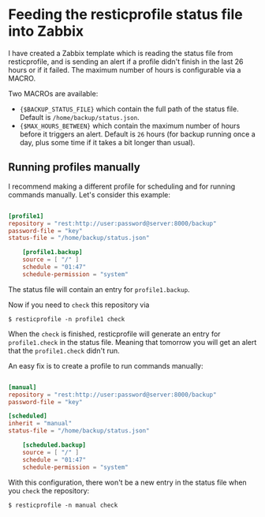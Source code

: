 # Feeding the resticprofile status file into Zabbix

I have created a Zabbix template which is reading the status file from resticprofile, and is sending an alert if a profile didn't finish in the last 26 hours or if it failed. The maximum number of hours is configurable via a MACRO.

Two MACROs are available:
- `{$BACKUP_STATUS_FILE}` which contain the full path of the status file. Default is `/home/backup/status.json`.
- `{$MAX_HOURS_BETWEEN}` which contain the maximum number of hours before it triggers an alert. Default is `26` hours (for backup running once a day, plus some time if it takes a bit longer than usual).

## Running profiles manually

I recommend making a different profile for scheduling and for running commands manually.
Let's consider this example:

```toml

[profile1]
repository = "rest:http://user:password@server:8000/backup"
password-file = "key"
status-file = "/home/backup/status.json"

    [profile1.backup]
    source = [ "/" ]
    schedule = "01:47"
    schedule-permission = "system"

```

The status file will contain an entry for `profile1.backup`.

Now if you need to `check` this repository via

```
$ resticprofile -n profile1 check
```

When the `check` is finished, resticprofile will generate an entry for `profile1.check` in the status file.
Meaning that tomorrow you will get an alert that the `profile1.check` didn't run.

An easy fix is to create a profile to run commands manually:

```toml

[manual]
repository = "rest:http://user:password@server:8000/backup"
password-file = "key"

[scheduled]
inherit = "manual"
status-file = "/home/backup/status.json"

    [scheduled.backup]
    source = [ "/" ]
    schedule = "01:47"
    schedule-permission = "system"

```

With this configuration, there won't be a new entry in the status file when you `check` the repository:

```
$ resticprofile -n manual check
```
